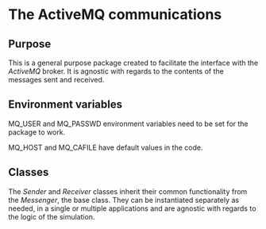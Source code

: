 # The ActiveMQ communications

## Purpose

This is a general purpose package created to facilitate
the interface with the _ActiveMQ_ broker. It is agnostic
with regards to the contents of the messages sent and received.

## Environment variables

MQ_USER and MQ_PASSWD environment variables need to be set
for the package to work.

MQ_HOST and MQ_CAFILE have default values in the code.

## Classes

The _Sender_ and _Receiver_ classes inherit their common
functionality from the _Messenger_, the base class. They can
be instantiated separately as needed, in a single or multiple
applications and are agnostic with
regards to the logic of the simulation.

